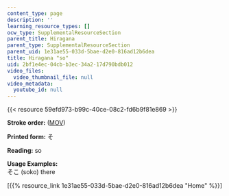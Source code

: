 ```yaml
---
content_type: page
description: ''
learning_resource_types: []
ocw_type: SupplementalResourceSection
parent_title: Hiragana
parent_type: SupplementalResourceSection
parent_uid: 1e31ae55-033d-5bae-d2e0-816ad12b6dea
title: Hiragana "so"
uid: 2bf1e4ec-04cb-b3ec-34a2-17d790bdb012
video_files:
  video_thumbnail_file: null
video_metadata:
  youtube_id: null
---
```


{{< resource 59efd973-b99c-40ce-08c2-fd6b9f81e869 >}}

**Stroke order:** ([MOV](http://www.archive.org/download/MITRES21F.01S10_HIRAGANA_CHARACTERS/0429.mov))

**Printed form:** そ

**Reading:** so

**Usage Examples:**  
そこ (soko) there

  
\[{{% resource_link 1e31ae55-033d-5bae-d2e0-816ad12b6dea "Home" %}}\]